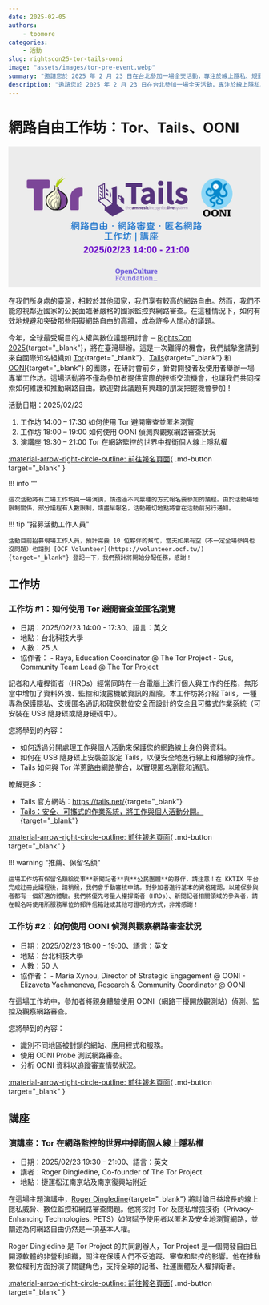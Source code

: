 ```yaml
---
date: 2025-02-05
authors:
    - toomore
categories:
    - 活動
slug: rightscon25-tor-tails-ooni
image: "assets/images/tor-pre-event.webp"
summary: "邀請您於 2025 年 2 月 23 日在台北參加一場全天活動，專注於線上隱私、規避審查及審查監測。本次免費的前期活動由開放文化基金會、OONI 和 The Tor Project 合辦，包含實作工作坊及 The Tor Project 共同創辦人 Roger Dingledine 的公開主題演講。"
description: "邀請您於 2025 年 2 月 23 日在台北參加一場全天活動，專注於線上隱私、規避審查及審查監測。本次免費的前期活動由開放文化基金會、OONI 和 The Tor Project 合辦，包含實作工作坊及 The Tor Project 共同創辦人 Roger Dingledine 的公開主題演講。"
---
```


# 網路自由工作坊：Tor、Tails、OONI

![Pre-event - Tor, Tails, OONI](../../assets/images/tor-pre-event.webp)

在我們所身處的臺灣，相較於其他國家，我們享有較高的網路自由。然而，我們不能忽視鄰近國家的公民面臨著嚴格的國家監控與網路審查。在這種情況下，如何有效地規避和突破那些阻礙網路自由的高牆，成為許多人關心的議題。

今年，全球最受矚目的人權與數位議題研討會 ─ [RightsCon 2025](https://www.rightscon.org/){target="_blank"}，將在臺灣舉辦。這是一次難得的機會，我們誠摯邀請到來自國際知名組織如 [Tor](https://www.torproject.org/zh-TW/){target="_blank"}、[Tails](https://tails.net/){target="_blank"} 和 [OONI](https://ooni.org/){target="_blank"} 的團隊，在研討會前夕，針對開發者及使用者舉辦一場專業工作坊。這場活動將不僅為參加者提供實際的技術交流機會，也讓我們共同探索如何維護和推動網路自由。歡迎對此議題有興趣的朋友把握機會參加！

活動日期：2025/02/23

1. 工作坊 14:00 – 17:30 如何使用 Tor 避開審查並匿名瀏覽
2. 工作坊 18:00 – 19:00 如何使用 OONI 偵測與觀察網路審查狀況
3. 演講座 19:30 – 21:00 Tor 在網路監控的世界中捍衛個人線上隱私權

[:material-arrow-right-circle-outline: 前往報名頁面](https://kktix.com/events/internetfreedom-tor-tails-ooni-2025/registrations/new){ .md-button target="_blank" }

!!! info ""

    這次活動將有二場工作坊與一場演講，請透過不同票種的方式報名要參加的議程。由於活動場地限制關係，部分議程有人數限制，請盡早報名，活動確切地點將會在活動前另行通知。

!!! tip "招募活動工作人員"

    活動目前招募現場工作人員，預計需要 10 位夥伴的幫忙，當天如果有空（不一定全場參與也沒問題）也請到 [OCF Volunteer](https://volunteer.ocf.tw/){target="_blank"} 登記一下，我們預計將開始分配任務，感謝！

<!-- more -->

## 工作坊

### 工作坊 #1：如何使用 Tor 避開審查並匿名瀏覽

- 日期：2025/02/23 14:00 - 17:30、語言：英文
- 地點：台北科技大學
- 人數：25 人
- 協作者：
      - Raya, Education Coordinator @ The Tor Project
      - Gus, Community Team Lead @ The Tor Project

記者和人權捍衛者（HRDs）經常同時在一台電腦上進行個人與工作的任務，無形當中增加了資料外洩、監控和洩露機敏資訊的風險。本工作坊將介紹 Tails，一種專為保護隱私、支援匿名通訊和確保數位安全而設計的安全且可攜式作業系統（可安裝在 USB 隨身碟或隨身硬碟中）。

您將學到的內容：

- 如何透過分開處理工作與個人活動來保護您的網路線上身份與資料。
- 如何在 USB 隨身碟上安裝並設定 Tails，以便安全地進行線上和離線的操作。
- Tails 如何與 Tor 洋蔥路由網路整合，以實現匿名瀏覽和通訊。

瞭解更多：

- Tails 官方網站：<https://tails.net/>{target="_blank"}
- [Tails：安全、可攜式的作業系統，將工作與個人活動分開。](https://safety.rsf.org/tails-a-secure-portable-os-to-separate-professional-from-personal-activities/){target="_blank"}

[:material-arrow-right-circle-outline: 前往報名頁面](https://kktix.com/events/internetfreedom-tor-tails-ooni-2025/registrations/new){ .md-button target="_blank" }

!!! warning "推薦、保留名額"

    這場工作坊有保留名額給從事**新聞記者**與**公民團體**的夥伴，請注意！在 KKTIX 平台完成註冊此議程後，請稍候，我們會手動審核申請。對參加者進行基本的資格確認，以確保參與者都有一個舒適的體驗。我們將優先考量人權捍衛者（HRDs）、新聞記者相關領域的參與者，請在報名時使用所服務單位的郵件信箱註或其他可證明的方式，非常感謝！

### 工作坊 #2：如何使用 OONI 偵測與觀察網路審查狀況

- 日期：2025/02/23 18:00 - 19:00、語言：英文
- 地點：台北科技大學
- 人數：50 人
- 協作者：
      - Maria Xynou, Director of Strategic Engagement @ OONI
      - Elizaveta Yachmeneva, Research & Community Coordinator @ OONI

在這場工作坊中，參加者將親身體驗使用 OONI（網路干擾開放觀測站）偵測、監控及觀察網路審查。

您將學到的內容：

- 識別不同地區被封鎖的網站、應用程式和服務。
- 使用 OONI Probe 測試網路審查。
- 分析 OONI 資料以追蹤審查情勢狀況。

[:material-arrow-right-circle-outline: 前往報名頁面](https://kktix.com/events/internetfreedom-tor-tails-ooni-2025/registrations/new){ .md-button target="_blank" }

## 講座

### 演講座：Tor 在網路監控的世界中捍衛個人線上隱私權

- 日期：2025/02/23 19:30 - 21:00、語言：英文
- 講者：Roger Dingledine, Co-founder of The Tor Project
- 地點：捷運松江南京站及南京復興站附近

在這場主題演講中，[Roger Dingledine](https://en.wikipedia.org/wiki/Roger_Dingledine){target="_blank"} 將討論日益增長的線上隱私威脅、數位監控和網路審查問題。他將探討 Tor 及隱私增強技術（Privacy-Enhancing Technologies, PETS）如何賦予使用者以匿名及安全地瀏覽網路，並闡述為何網路自由仍然是一項基本人權。

Roger Dingledine 是 Tor Project 的共同創辦人，Tor Project 是一個開發自由且開源軟體的非營利組織，關注在保護人們不受追蹤、審查和監控的影響。他在推動數位權利方面扮演了關鍵角色，支持全球的記者、社運團體及人權捍衛者。

[:material-arrow-right-circle-outline: 前往報名頁面](https://kktix.com/events/internetfreedom-tor-tails-ooni-2025/registrations/new){ .md-button target="_blank" }
